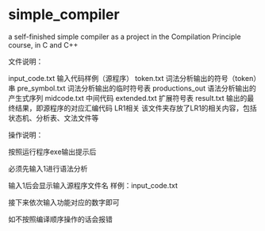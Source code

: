 # simple_compiler
a self-finished simple compiler as a project in the Compilation Principle course, in C and C++ 

文件说明：

input_code.txt        输入代码样例（源程序）
token.txt                 词法分析输出的符号（token）串
pre_symbol.txt        词法分析输出的临时符号表
productions_out     语法分析输出的产生式序列
midcode.txt            中间代码
extended.txt           扩展符号表
result.txt                 输出的最终结果，即源程序的对应汇编代码
LR1相关                   该文件夹存放了LR1的相关内容，包括状态机、分析表、文法文件等


操作说明：

按照运行程序exe输出提示后

必须先输入1进行语法分析

输入1后会显示输入源程序文件名
样例：input_code.txt

接下来依次输入功能对应的数字即可

如不按照编译顺序操作的话会报错
